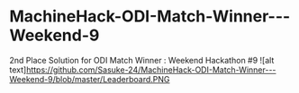 # MachineHack-ODI-Match-Winner---Weekend-9
2nd Place Solution for ODI Match Winner : Weekend Hackathon #9
![alt text]https://github.com/Sasuke-24/MachineHack-ODI-Match-Winner---Weekend-9/blob/master/Leaderboard.PNG
